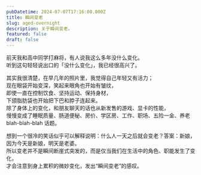 ```yaml
---
pubDatetime: 2024-07-07T17:16:00.000Z
title: 瞬间变老
slug: aged-overnight
description: 关于瞬间变老。
featured: false
draft: false
---
```


前天我和高中同学打麻将，有人说我这么多年没什么变化。<br/>听到这句轻轻说出口的「没什么变化」，我已经很高兴了。

其实我很清楚，在早几年的照片里，我觉得自己年轻又有活力；<br/>现在眼袋开始变深，笑起来眼角也开始有皱纹，<br/>即使一直在控制饮食、坚持运动、保持身材，<br/>下颌脂肪袋也开始把下巴和脖子连起来。<br/>除了身体上的变化，和朋友聊天的话也从新发售的游戏、显卡的性能，<br/>慢慢变成了睡眠质量、肠道便秘、房价、学区房、工作、职场、五险一金、养老 blah-blah-blah 话题。

想到一个很冷的笑话似乎可以解释说明：什么人一天之后就会变老？答案：新娘，因为今天是新娘，明天是老婆。<br/>所以变老并不是瞬间断崖式突发的，而是仅当我们在生活中的角色、职能发生了变化，<br/>才会注意到身上累积的微妙变化，发出“瞬间变老”的感叹。
